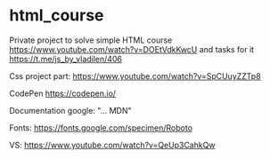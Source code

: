 # html_course

Private project to solve simple HTML course https://www.youtube.com/watch?v=DOEtVdkKwcU and tasks for it https://t.me/js_by_vladilen/406

Css project part: https://www.youtube.com/watch?v=SpCUuyZZTp8

CodePen https://codepen.io/

Documentation google: "... MDN"

Fonts: https://fonts.google.com/specimen/Roboto

VS: https://www.youtube.com/watch?v=QeUp3CahkQw
